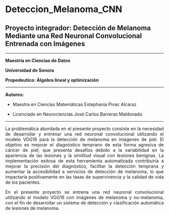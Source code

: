 # Deteccion_Melanoma_CNN

## Proyecto integrador: Detección de Melanoma Mediante una Red Neuronal Convolucional Entrenada con Imágenes
---
**Maestría en Ciencias de Datos**

**Universidad de Sonora**

**Propedeutico: Álgebra lineal y optimización**

---

**Autores:** 
- Maestra en Ciencias Matemáticas Estephania Pivac Alcaraz 
      
- Licenciado en Neurociencias José Carlos Barreras Maldonado
---

<t align="justify">

La problemática abordada en el presente proyecto consiste en la necesidad de desarrollar y entrenar una red neuronal convolucional utilizando el modelo VGG16 para la detección de melanoma en imágenes de piel. El objetivo es mejorar el diagnóstico temprano de esta forma agresiva de cáncer de piel, que presenta desafíos debido a la variabilidad en la apariencia de las lesiones y la similitud visual con lesiones benignas. La implementación exitosa de esta herramienta automatizada contribuiría a mejorar la precisión del diagnóstico, facilitar la detección temprana y aumentar la accesibilidad a servicios de detección de melanoma, lo que impactaría positivamente en las tasas de supervivencia y la calidad de vida de los pacientes.
  
En el presente proyecto se entrena una red neuronal convolucional utilizando el modelo VGG16 con imágenes de melanoma y no-melanoma, con el fin de desarrollar un sistema de detección y clasificación automática de lesiones de melanoma.
